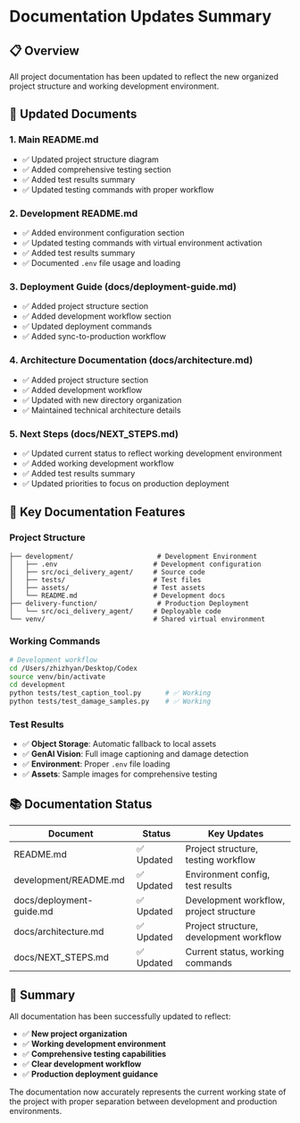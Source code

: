 # Documentation Updates Summary

## 📋 Overview
All project documentation has been updated to reflect the new organized project structure and working development environment.

## 📁 Updated Documents

### 1. **Main README.md**
- ✅ Updated project structure diagram
- ✅ Added comprehensive testing section
- ✅ Added test results summary
- ✅ Updated testing commands with proper workflow

### 2. **Development README.md**
- ✅ Added environment configuration section
- ✅ Updated testing commands with virtual environment activation
- ✅ Added test results summary
- ✅ Documented `.env` file usage and loading

### 3. **Deployment Guide (docs/deployment-guide.md)**
- ✅ Added project structure section
- ✅ Added development workflow section
- ✅ Updated deployment commands
- ✅ Added sync-to-production workflow

### 4. **Architecture Documentation (docs/architecture.md)**
- ✅ Added project structure section
- ✅ Added development workflow
- ✅ Updated with new directory organization
- ✅ Maintained technical architecture details

### 5. **Next Steps (docs/NEXT_STEPS.md)**
- ✅ Updated current status to reflect working development environment
- ✅ Added working development workflow
- ✅ Added test results summary
- ✅ Updated priorities to focus on production deployment

## 🎯 Key Documentation Features

### **Project Structure**
```
├── development/                     # Development Environment
│   ├── .env                        # Development configuration
│   ├── src/oci_delivery_agent/     # Source code
│   ├── tests/                      # Test files
│   ├── assets/                     # Test assets
│   └── README.md                   # Development docs
├── delivery-function/               # Production Deployment
│   └── src/oci_delivery_agent/     # Deployable code
└── venv/                           # Shared virtual environment
```

### **Working Commands**
```bash
# Development workflow
cd /Users/zhizhyan/Desktop/Codex
source venv/bin/activate
cd development
python tests/test_caption_tool.py      # ✅ Working
python tests/test_damage_samples.py    # ✅ Working
```

### **Test Results**
- ✅ **Object Storage**: Automatic fallback to local assets
- ✅ **GenAI Vision**: Full image captioning and damage detection
- ✅ **Environment**: Proper `.env` file loading
- ✅ **Assets**: Sample images for comprehensive testing

## 📚 Documentation Status

| Document | Status | Key Updates |
|----------|--------|-------------|
| README.md | ✅ Updated | Project structure, testing workflow |
| development/README.md | ✅ Updated | Environment config, test results |
| docs/deployment-guide.md | ✅ Updated | Development workflow, project structure |
| docs/architecture.md | ✅ Updated | Project structure, development workflow |
| docs/NEXT_STEPS.md | ✅ Updated | Current status, working commands |

## 🎉 Summary

All documentation has been successfully updated to reflect:
- ✅ **New project organization**
- ✅ **Working development environment**
- ✅ **Comprehensive testing capabilities**
- ✅ **Clear development workflow**
- ✅ **Production deployment guidance**

The documentation now accurately represents the current working state of the project with proper separation between development and production environments.
